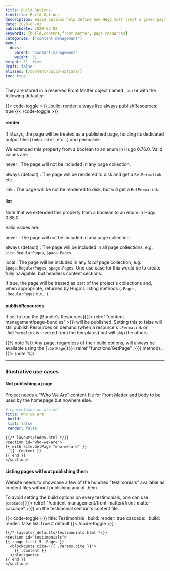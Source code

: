 ```yaml
---
title: Build Options
linktitle: Build Options
description: Build options help define how Hugo must treat a given page when building the site.
date: 2020-03-02
publishdate: 2020-03-02
keywords: [build,content,front matter, page resources]
categories: ["content management"]
menu:
  docs:
    parent: "content-management"
    weight: 31
weight: 31	#rem
draft: false
aliases: [/content/build-options/]
toc: true
---
```


They are stored in a reserved Front Matter object named `_build` with the following defaults:

{{< code-toggle >}}
_build:
  render: always
  list: always
  publishResources: true
{{< /code-toggle >}}

#### render

If `always`, the page will be treated as a published page, holding its dedicated output files (`index.html`, etc...) and permalink.

We extended this property from a boolean to an enum in Hugo 0.76.0. Valid values are:

never
: The page will not be included in any page collection.

always (default)
: The page will be rendered to disk and get a `RelPermalink` etc.

link
: The page will be not be rendered to disk, but will get a `RelPermalink`.

#### list

Note that we extended this property from a boolean to an enum in Hugo 0.68.0.

Valid values are:

never
: The page will not be included in any page collection.

always (default)
: The page will be included in all page collections, e.g. `site.RegularPages`, `$page.Pages`.

local
: The page will be included in any _local_ page collection, e.g. `$page.RegularPages`, `$page.Pages`. One use case for this would be to create fully navigable, but headless content sections.

If true, the page will be treated as part of the project's collections and, when appropriate, returned by Hugo's listing methods (`.Pages`, `.RegularPages` etc...).

#### publishResources

If set to true the [Bundle's Resources]({{< relref "content-management/page-bundles" >}}) will be published.
Setting this to false will still publish Resources on demand (when a resource's `.Permalink` or `.RelPermalink` is invoked from the templates) but will skip the others.

{{% note %}}
Any page, regardless of their build options, will always be available using the [`.GetPage`]({{< relref "functions/GetPage" >}}) methods.
{{% /note %}}

------

### Illustrative use cases

#### Not publishing a page

Project needs a "Who We Are" content file for Front Matter and body to be used by the homepage but nowhere else.

```yaml
# content/who-we-are.md`
title: Who we are
_build:
 list: false
 render: false
```

```go-html-template
{{/* layouts/index.html */}}
<section id="who-we-are">
{{ with site.GetPage "who-we-are" }}
  {{ .Content }}
{{ end }}
</section>
```

#### Listing pages without publishing them

Website needs to showcase a few of the hundred "testimonials" available as content files without publishing any of them.

To avoid setting the build options on every testimonials, one can use [`cascade`]({{< relref "/content-management/front-matter#front-matter-cascade" >}}) on the testimonial section's content file.

{{< code-toggle >}}
title: Testimonials
_build:
  render: true
cascade:
  _build:
    render: false
    list: true # default
{{< /code-toggle >}}

```go-html-template
{{/* layouts/_defaults/testimonials.html */}}
<section id="testimonials">
{{ range first 5 .Pages }}
  <blockquote cite="{{ .Params.cite }}">
    {{ .Content }}
  </blockquote>
{{ end }}
</section>
